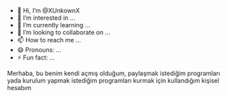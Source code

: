 - 👋 Hi, I’m @XUnkownX
- 👀 I’m interested in ...
- 🌱 I’m currently learning ...
- 💞️ I’m looking to collaborate on ...
- 📫 How to reach me ...
- 😄 Pronouns: ...
- ⚡ Fun fact: ...

<!---
XUnkownX/XUnkownX is a ✨ special ✨ repository because its `README.md` (this file) appears on your GitHub profile.
You can click the Preview link to take a look at your changes.
--->
Merhaba, bu benim kendi açmış olduğum, paylaşmak istediğim programları yada kurulum yapmak istediğim programları kurmak için kullandığım kişisel hesabım
